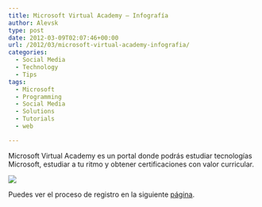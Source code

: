 ```yaml
---
title: Microsoft Virtual Academy – Infografía
author: Alevsk
type: post
date: 2012-03-09T02:07:46+00:00
url: /2012/03/microsoft-virtual-academy-infografia/
categories:
  - Social Media
  - Technology
  - Tips
tags:
  - Microsoft
  - Programming
  - Social Media
  - Solutions
  - Tutorials
  - web

---
```

Microsoft Virtual Academy es un portal donde podrás estudiar tecnologías Microsoft, estudiar a tu ritmo y obtener certificaciones con valor curricular.

[![](/images/mva.jpeg)](http://www.alevsk.com/2012/03/microsoft-virtual-academy-infografia/mva/)

Puedes ver el proceso de registro en la siguiente [página][1].

 [1]: http://www.alevsk.com/2012/03/registro-para-microsoft-virtual-academy/